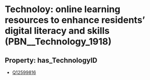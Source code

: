 # Technoloy: __online learning resources to enhance residents’ digital literacy and skills__ (PBN__Technology_1918)

## Property: has_TechnologyID

* [Q12599816](Q12599816)

